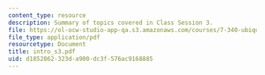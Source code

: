 ```yaml
---
content_type: resource
description: Summary of topics covered in Class Session 3.
file: https://ol-ocw-studio-app-qa.s3.amazonaws.com/courses/7-340-ubiquitination-the-proteasome-and-human-disease-fall-2004/d1852862323da900dc3f576ac9168885_intro_s3.pdf
file_type: application/pdf
resourcetype: Document
title: intro_s3.pdf
uid: d1852862-323d-a900-dc3f-576ac9168885
---
```

